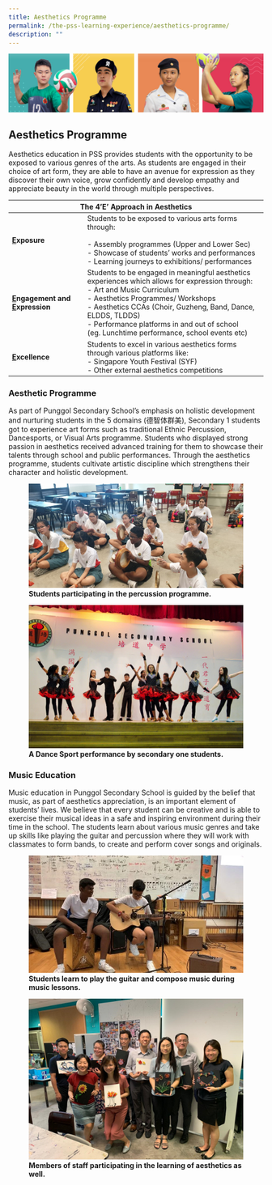 ```yaml
---
title: Aesthetics Programme
permalink: /the-pss-learning-experience/aesthetics-programme/
description: ""
---
```

![](/images/Our%20School/subbanner.jpg)

## Aesthetics Programme

Aesthetics education in PSS provides students with the opportunity to be exposed to various genres of the arts. As students are engaged in their choice of art form, they are able to have an avenue for expression as they discover their own voice, grow confidently and develop empathy and appreciate beauty in the world through multiple perspectives.

<table>
<thead>
  <tr>
    <th colspan="2">The 4’E’ Approach in Aesthetics<br></th>
  </tr>
</thead>
<tbody>
  <tr>
		<td><b><u>E</u>xposure</b><br></td>
    <td>Students to be exposed to various arts forms through:<br><br>- Assembly programmes (Upper and Lower Sec)<br>- Showcase of students’ works and performances<br>- Learning journeys to exhibitions/ performances<br></td>
  </tr>
  <tr>
		<td><b><u>E</u>ngagement and <u>E</u>xpression</b><br></td>
    <td>Students to be engaged in meaningful aesthetics experiences which allows for expression through:<br>- Art and Music Curriculum<br>- Aesthetics Programmes/ Workshops<br>- Aesthetics CCAs (Choir, Guzheng, Band, Dance, ELDDS, TLDDS)<br>- Performance platforms in and out of school<br>(eg. Lunchtime performance, school events etc)<br></td>
  </tr>
  <tr>
		<td><b><u>E</u>xcellence</b><br></td>
    <td>Students to excel in various aesthetics forms through various platforms like:<br>- Singapore Youth Festival (SYF)<br>- Other external aesthetics competitions</td>
  </tr>
</tbody>
</table>


### Aesthetic Programme

As part of Punggol Secondary School’s emphasis on holistic development and nurturing students in the 5 domains (德智体群美), Secondary 1 students got to experience art forms such as traditional Ethnic Percussion, Dancesports, or Visual Arts programme. Students who displayed strong passion in aesthetics received advanced training for them to showcase their talents through school and public performances. Through the aesthetics programme, students cultivate artistic discipline which strengthens their character and holistic development.


<figure>
<img src="/images/Aesthetic%20Programme/Students%20participate%20percussion%20programme.jpg">
<figcaption> <strong>Students participating in the percussion programme.</strong> </figcaption>
</figure>



<figure>
<img src="/images/Aesthetic%20Programme/A%20Dance%20Sport%20performance%20by%20sec%20one%20students.jpg">
<figcaption> <strong>A Dance Sport performance by secondary one students.</strong> </figcaption>
</figure>



### Music Education
  

Music education in Punggol Secondary School is guided by the belief that music, as part of aesthetics appreciation, is an important element of students’ lives. We believe that every student can be creative and is able to exercise their musical ideas in a safe and inspiring environment during their time in the school. The students learn about various music genres and take up skills like playing the guitar and percussion where they will work with classmates to form bands, to create and perform cover songs and originals.



<figure>
<img src="/images/Aesthetic%20Programme/Students%20learn%20play%20guitar%20and%20compose%20music.jpg">
<figcaption> <strong>Students learn to play the guitar and compose music during music lessons.</strong> </figcaption>
</figure>


<figure>
<img src="/images/Aesthetic%20Programme/Members%20staff%20participate%20learn%20of%20aesthetics.jpg">
<figcaption> <strong>Members of staff participating in the learning of aesthetics as well.</strong> </figcaption>
</figure>